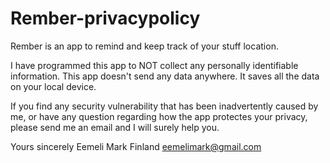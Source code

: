 # Rember-privacypolicy
Rember is an app to remind and keep track of your stuff location.

I have programmed this app to NOT collect any personally identifiable information. This app doesn't send any data anywhere. It saves all the data on your local device.

If you find any security vulnerability that has been inadvertently caused by me, or have any question regarding how the app protectes your privacy, please send me an email and I will surely help you.

Yours sincerely
Eemeli Mark
Finland
eemelimark@gmail.com
